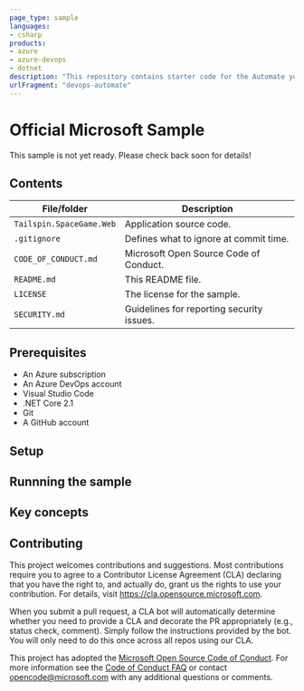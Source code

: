```yaml
---
page_type: sample
languages:
- csharp
products:
- azure
- azure-devops
- dotnet
description: "This repository contains starter code for the Automate your deployments with infrastructure as code learning path on Microsoft Learn."
urlFragment: "devops-automate"
---
```


# Official Microsoft Sample

This sample is not yet ready. Please check back soon for details!

<!-- 
Guidelines on README format: https://review.docs.microsoft.com/help/onboard/admin/samples/concepts/readme-template?branch=master

Guidance on onboarding samples to docs.microsoft.com/samples: https://review.docs.microsoft.com/help/onboard/admin/samples/process/onboarding?branch=master

Taxonomies for products and languages: https://review.docs.microsoft.com/new-hope/information-architecture/metadata/taxonomies?branch=master
-->

## Contents

| File/folder              | Description |
|--------------------------|-------------|
| `Tailspin.SpaceGame.Web` | Application source code.|
| `.gitignore`             | Defines what to ignore at commit time. |
| `CODE_OF_CONDUCT.md`     | Microsoft Open Source Code of Conduct. |
| `README.md`              | This README file. |
| `LICENSE`                | The license for the sample. |
| `SECURITY.md`            | Guidelines for reporting security issues. |

## Prerequisites

- An Azure subscription
- An Azure DevOps account
- Visual Studio Code
- .NET Core 2.1
- Git
- A GitHub account

## Setup

## Runnning the sample

## Key concepts

## Contributing

This project welcomes contributions and suggestions.  Most contributions require you to agree to a
Contributor License Agreement (CLA) declaring that you have the right to, and actually do, grant us
the rights to use your contribution. For details, visit https://cla.opensource.microsoft.com.

When you submit a pull request, a CLA bot will automatically determine whether you need to provide
a CLA and decorate the PR appropriately (e.g., status check, comment). Simply follow the instructions
provided by the bot. You will only need to do this once across all repos using our CLA.

This project has adopted the [Microsoft Open Source Code of Conduct](https://opensource.microsoft.com/codeofconduct/).
For more information see the [Code of Conduct FAQ](https://opensource.microsoft.com/codeofconduct/faq/) or
contact [opencode@microsoft.com](mailto:opencode@microsoft.com) with any additional questions or comments.

